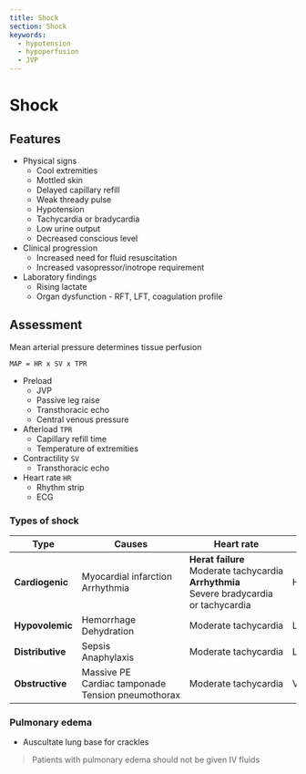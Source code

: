 ```yaml
---
title: Shock
section: Shock
keywords:
  - hypotension
  - hypoperfusion
  - JVP
---
```


# Shock

## Features

- Physical signs
  - Cool extremities
  - Mottled skin
  - Delayed capillary refill
  - Weak thready pulse
  - Hypotension
  - Tachycardia or bradycardia
  - Low urine output
  - Decreased conscious level
- Clinical progression
  - Increased need for fluid resuscitation
  - Increased vasopressor/inotrope requirement
- Laboratory findings
  - Rising lactate
  - Organ dysfunction - RFT, LFT, coagulation profile

## Assessment

Mean arterial pressure determines tissue perfusion

`MAP = HR x SV x TPR`

- Preload
  - JVP
  - Passive leg raise
  - Transthoracic echo
  - Central venous pressure
- Afterload `TPR`
  - Capillary refill time
  - Temperature of extremities
- Contractility `SV`
  - Transthoracic echo
- Heart rate `HR`
  - Rhythm strip
  - ECG

### Types of shock

| Type             | Causes                                                       | Heart rate                                                                                            | JVP         | Peripheries |
|------------------|--------------------------------------------------------------|-------------------------------------------------------------------------------------------------------|-------------|-------------|
| **Cardiogenic**  | Myocardial infarction<br>Arrhythmia                          | **Herat failure**<br>Moderate&nbsp;tachycardia<br>**Arrhythmia**<br>Severe bradycardia or tachycardia | High/normal | Cold        |
| **Hypovolemic**  | Hemorrhage<br>Dehydration                                    | Moderate tachycardia                                                                                  | Low         | Cold        |
| **Distributive** | Sepsis<br>Anaphylaxis                                        | Moderate tachycardia                                                                                  | Low         | Warm        |
| **Obstructive**  | Massive PE<br>Cardiac tamponade<br>Tension&nbsp;pneumothorax | Moderate tachycardia                                                                                  | Very high   | Cold        |

### Pulmonary edema

- Auscultate lung base for crackles

> Patients with pulmonary edema should not be given IV fluids

